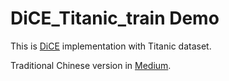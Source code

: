 # DiCE_Titanic_train Demo


This is [DiCE](https://github.com/interpretml/DiCE?fbclid=IwAR2Lp0LmOEJ0oxpjxL-p3ICfo-XUsvGjpN-hI0fP83uJ_LmdU4IPnt8-_No) implementation with Titanic dataset. 

Traditional Chinese version in 
[Medium](https://medium.com/%E9%9A%A8%E7%AD%86%E8%B6%A3%E4%BA%8B/%E5%9B%A0%E6%9E%9C%E6%8E%A8%E6%96%B7%E6%A1%86%E6%9E%B6-dowhy-a62a4041e30f).

